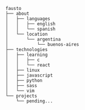 ```
fausto
├── about
│   ├── languages
│   │   ├── english
│   │   └── spanish
│   └── location
│       └── argentina
│           └── buenos-aires
├── technologies
│   ├── learning
│   │   ├── c
│   │   └── react
│   ├── linux
│   ├── javascript
│   ├── python
│   ├── sass
│   └── vim
└── projects
    └── pending...
```
<!-- 
* about
  * languages
    * english
    * spanish
  * location
    * argentina
      * buenos-aires
* technologies
  * learning
    * c
    * react
  * linux
  * javascript
  * python
  * sass
  * vim
* projects
  * pending...
>

<details>
  <summary>pc</summary>
  
  ```
  ├── os
  │   ├── arch-linux
  │   └── windows-10
  └── specs
      ├── ryzen-3-2200g
      ├── rx-570
      └── 8gb-2666mhz  
  ```
  
  <!-- 
* os
  * arch-linux
  * windows-10
* specs
  * ryzen-3-2200g
  * rx-570
  * 8gb-2666mhz
>
</details>

<!-- https://tree-generator.herokuapp.com/ (utf-8) >
